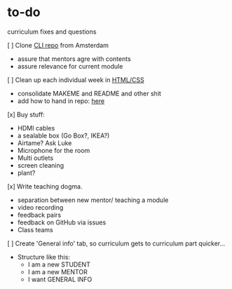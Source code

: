 # to-do
curriculum fixes and questions

[ ] Clone [CLI repo](https://github.com/HackYourFuture/CommandLine/blob/master/Lecture-1.md) from Amsterdam
 
- assure that mentors agre with contents
- assure relevance for current module

[ ] Clean up each individual week in [HTML/CSS](https://github.com/HackYourFuture-CPH/htmlcss)

- consolidate MAKEME and README and other shit
- add how to hand in repo: [here](https://github.com/HackYourFuture-CPH/HTML-CSS/blob/master/Week1/MAKEME.md#how-to-hand-in-homework)

[x] Buy stuff:

- HDMI cables
- a sealable box (Go Box?, IKEA?)
- Airtame? Ask Luke
- Microphone for the room
- Multi outlets
- screen cleaning
- plant?
    
[x] Write teaching dogma. 

- separation between new mentor/ teaching a module
- video recording
- feedback pairs
- feedback on GitHub via issues
- Class teams
    
[ ] Create 'General info' tab, so curriculum gets to curriculum part quicker...  

- Structure like this:   
    - I am a new STUDENT
    - I am a new MENTOR
    - I want GENERAL INFO
   
